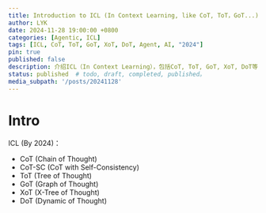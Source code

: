 ```yaml
---
title: Introduction to ICL (In Context Learning, like CoT, ToT，GoT...)
author: LYK
date: 2024-11-28 19:00:00 +0800
categories: [Agentic, ICL]
tags: [ICL, CoT, ToT, GoT, XoT, DoT, Agent, AI, "2024"]
pin: true
published: false
description: 介绍ICL（In Context Learning），包括CoT, ToT, GoT, XoT, DoT等
status: published  # todo, draft, completed, published。
media_subpath: '/posts/20241128'
---
```



# Intro

ICL (By 2024)：
- CoT (Chain of Thought)
- CoT-SC (CoT with Self-Consistency)
- ToT (Tree of Thought)
- GoT (Graph of Thought)
- XoT (X-Tree of Thought)
- DoT (Dynamic of Thought)





